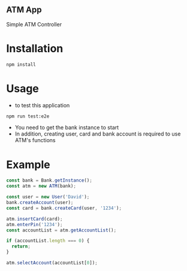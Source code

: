 ## ATM App

Simple ATM Controller

# Installation

```sh
npm install
```

# Usage

- to test this application

```sh
npm run test:e2e
```

- You need to get the bank instance to start
- In addition, creating user, card and bank account is required to use ATM's functions

# Example

```jsx
const bank = Bank.getInstance();
const atm = new ATM(bank);

const user = new User('David');
bank.createAccount(user);
const card = bank.createCard(user, '1234');

atm.insertCard(card);
atm.enterPin('1234');
const accountList = atm.getAccountList();

if (accountList.length === 0) {
  return;
}

atm.selectAccount(accountList[0]);
```
